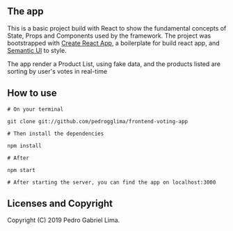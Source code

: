 ## The app

This is a basic project build with React to show the fundamental concepts of State, Props and Components used by the framework. The project was bootstrapped with [Create React App](https://github.com/facebook/create-react-app), a boilerplate for build react app, and [Semantic UI](https://semantic-ui.com/) to style.

The app render a Product List, using fake data, and the products listed are sorting by user's votes in real-time

## How to use

```
# On your terminal

git clone git://github.com/pedrogglima/frontend-voting-app

# Then install the dependencies

npm install

# After

npm start

# After starting the server, you can find the app on localhost:3000
```

## Licenses and Copyright

Copyright (C) 2019 Pedro Gabriel Lima.  
